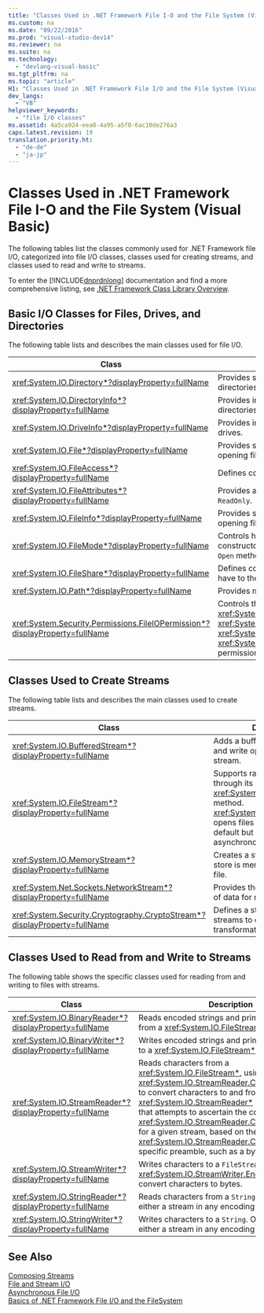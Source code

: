 ```yaml
---
title: "Classes Used in .NET Framework File I-O and the File System (Visual Basic)"
ms.custom: na
ms.date: "09/22/2016"
ms.prod: "visual-studio-dev14"
ms.reviewer: na
ms.suite: na
ms.technology: 
  - "devlang-visual-basic"
ms.tgt_pltfrm: na
ms.topic: "article"
H1: "Classes Used in .NET Framework File I/O and the File System (Visual Basic)"
dev_langs: 
  - "VB"
helpviewer_keywords: 
  - "file I/O classes"
ms.assetid: 4a5ca924-eea8-4a95-a5f0-6ac10de276a3
caps.latest.revision: 19
translation.priority.ht: 
  - "de-de"
  - "ja-jp"
---
```

# Classes Used in .NET Framework File I-O and the File System (Visual Basic)
The following tables list the classes commonly used for .NET Framework file I/O, categorized into file I/O classes, classes used for creating streams, and classes used to read and write to streams.  
  
 To enter the [!INCLUDE[dnprdnlong](../VS_csharp/includes/dnprdnlong_md.md)] documentation and find a more comprehensive listing, see [.NET Framework Class Library Overview](assetId:///7e4c5921-955d-4b06-8709-101873acf157).  
  
## Basic I/O Classes for Files, Drives, and Directories  
 The following table lists and describes the main classes used for file I/O.  
  
|Class|Description|  
|-----------|-----------------|  
|<xref:System.IO.Directory*?displayProperty=fullName>|Provides static methods for creating, moving, and enumerating through directories and subdirectories.|  
|<xref:System.IO.DirectoryInfo*?displayProperty=fullName>|Provides instance methods for creating, moving, and enumerating through directories and subdirectories.|  
|<xref:System.IO.DriveInfo*?displayProperty=fullName>|Provides instance methods for creating, moving, and enumerating through drives.|  
|<xref:System.IO.File*?displayProperty=fullName>|Provides static methods for creating, copying, deleting, moving, and opening files, and aids in the creation of a `FileStream`.|  
|<xref:System.IO.FileAccess*?displayProperty=fullName>|Defines constants for read, write, or read/write access to a file.|  
|<xref:System.IO.FileAttributes*?displayProperty=fullName>|Provides attributes for files and directories such as `Archive`, `Hidden`, and `ReadOnly`.|  
|<xref:System.IO.FileInfo*?displayProperty=fullName>|Provides static methods for creating, copying, deleting, moving, and opening files, and aids in the creation of a `FileStream`.|  
|<xref:System.IO.FileMode*?displayProperty=fullName>|Controls how a file is opened. This parameter is specified in many of the constructors for `FileStream` and `IsolatedStorageFileStream`, and for the `Open` methods of <xref:System.IO.File*> and <xref:System.IO.FileInfo*>.|  
|<xref:System.IO.FileShare*?displayProperty=fullName>|Defines constants for controlling the type of access other file streams can have to the same file.|  
|<xref:System.IO.Path*?displayProperty=fullName>|Provides methods and properties for processing directory strings.|  
|<xref:System.Security.Permissions.FileIOPermission*?displayProperty=fullName>|Controls the access of files and folders by defining <xref:System.Security.Permissions.FileIOPermissionAttribute.Read*>, <xref:System.Security.Permissions.FileIOPermissionAttribute.Write*>, <xref:System.Security.Permissions.FileIOPermissionAttribute.Append*> and <xref:System.Security.Permissions.FileIOPermissionAttribute.PathDiscovery*> permissions.|  
  
## Classes Used to Create Streams  
 The following table lists and describes the main classes used to create streams.  
  
|Class|Description|  
|-----------|-----------------|  
|<xref:System.IO.BufferedStream*?displayProperty=fullName>|Adds a buffering layer to read and write operations on another stream.|  
|<xref:System.IO.FileStream*?displayProperty=fullName>|Supports random access to files through its <xref:System.IO.FileStream.Seek*> method. <xref:System.IO.FileStream*> opens files synchronously by default but also supports asynchronous operation.|  
|<xref:System.IO.MemoryStream*?displayProperty=fullName>|Creates a stream whose backing store is memory, rather than a file.|  
|<xref:System.Net.Sockets.NetworkStream*?displayProperty=fullName>|Provides the underlying stream of data for network access.|  
|<xref:System.Security.Cryptography.CryptoStream*?displayProperty=fullName>|Defines a stream that links data streams to cryptographic transformations.|  
  
## Classes Used to Read from and Write to Streams  
 The following table shows the specific classes used for reading from and writing to files with streams.  
  
|**Class**|**Description**|  
|---------------|---------------------|  
|<xref:System.IO.BinaryReader*?displayProperty=fullName>|Reads encoded strings and primitive data types from a <xref:System.IO.FileStream*>.|  
|<xref:System.IO.BinaryWriter*?displayProperty=fullName>|Writes encoded strings and primitive data types to a <xref:System.IO.FileStream*>.|  
|<xref:System.IO.StreamReader*?displayProperty=fullName>|Reads characters from a <xref:System.IO.FileStream*>, using <xref:System.IO.StreamReader.CurrentEncoding*> to convert characters to and from bytes. <xref:System.IO.StreamReader*> has a constructor that attempts to ascertain the correct <xref:System.IO.StreamReader.CurrentEncoding*> for a given stream, based on the presence of a <xref:System.IO.StreamReader.CurrentEncoding*>-specific preamble, such as a byte order mark.|  
|<xref:System.IO.StreamWriter*?displayProperty=fullName>|Writes characters to a `FileStream`, using <xref:System.IO.StreamWriter.Encoding*> to convert characters to bytes.|  
|<xref:System.IO.StringReader*?displayProperty=fullName>|Reads characters from a `String`. Output can be either a stream in any encoding or a `String`.|  
|<xref:System.IO.StringWriter*?displayProperty=fullName>|Writes characters to a `String`. Output can be either a stream in any encoding or a `String`.|  
  
## See Also  
 [Composing Streams](assetId:///da761658-a535-4f26-a452-b30df47f73d5)   
 [File and Stream I/O](assetId:///4f4a33a9-66b7-4cd7-a285-4ad3e4276cd2)   
 [Asynchronous File I/O](assetId:///dbdd55e7-d6b9-4f9e-8abb-ab0edd4457f7)   
 [Basics of .NET Framework File I/O and the FileSystem](../VS_csharp/basics-of-.net-framework-file-i-o-and-the-file-system--visual-basic-.md)